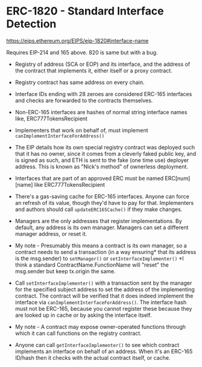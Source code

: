 # ERC-1820 - Standard Interface Detection

https://eips.ethereum.org/EIPS/eip-1820#interface-name

Requires EIP-214 and 165 above. 820 is same but with a bug.

 - Registry of address (SCA or EOP) and its interface, and the address of the contract that implements it, either itself or a proxy contract.

 - Registry contract has same address on every chain.

 - Interface IDs ending with 28 zeroes are considered ERC-165 interfaces and checks are forwarded to the contracts themselves.

 - Non-ERC-165 interfaces are hashes of normal string interface names like, ERC777TokensRecipient

 - Implementers that work on behalf of, must implement `canImplementInterfaceForAddress()`

 - The EIP details how its own special registry contract was deployed such that it has no owner, since it comes from a cleverly faked public key, and is signed as such, and ETH is sent to the fake (one time use) deployer address. This is known as "Nick's method" of ownerless deployment.

 - Interfaces that are part of an approved ERC must be named ERC[num][name] like ERC777TokensRecipient

 - There's a gas-saving cache for ERC-165 interfaces. Anyone can force an refresh of its value, though they'd have to pay for that. Implementers and authors should call `updateERC165Cache()` if they make changes.

 - Managers are the only addresses that register implementations. By default, any address is its own manager. Managers can set a different manager address, or reset it.

 - My note - Presumably this means a contract is its own manager, so a contract needs to send a transaction (in a way ensuring* that its address is the msg.sender) to `setManager()` or `setInterfaceImplementer()` *I think a standard ContractName.FunctionName will "reset" the msg.sender but keep tx.origin the same.

 - Call `setInterfaceImplementer()` with a transaction sent by the manager for the specified subject address to set the address of the implementing contract. The contract will be verified that it does indeed implement the interface via `canImplementInterfaceForAddress()`. The interface hash must not be ERC-165, because you cannot register these because they are looked up in cache or by asking the interface itself.

 - My note - A contract may expose owner-operated functions through which it can call functions on the registry contract.

 - Anyone can call `getInterfaceImplementer()` to see which contract implements an interface on behalf of an address. When it's an ERC-165 ID/hash then it checks with the actual contract itself, or cache.



